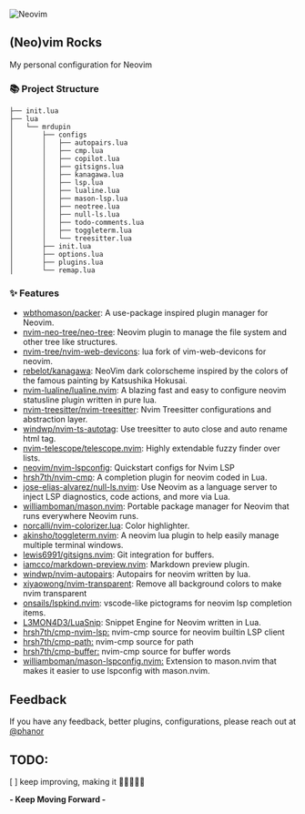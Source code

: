 ![Neovim](https://cdn.svgporn.com/logos/neovim.svg)

## (Neo)vim Rocks

My personal configuration for Neovim

### 📚 Project Structure

```
├── init.lua
├── lua
│   └── mrdupin
│       ├── configs
│       │   ├── autopairs.lua
│       │   ├── cmp.lua
│       │   ├── copilot.lua
│       │   ├── gitsigns.lua
│       │   ├── kanagawa.lua
│       │   ├── lsp.lua
│       │   ├── lualine.lua
│       │   ├── mason-lsp.lua
│       │   ├── neotree.lua
│       │   ├── null-ls.lua
│       │   ├── todo-comments.lua
│       │   ├── toggleterm.lua
│       │   └── treesitter.lua
│       ├── init.lua
│       ├── options.lua
│       ├── plugins.lua
│       └── remap.lua
```

### ✨ Features

- [wbthomason/packer](https://github.com/wbthomason/packer.nvim): A use-package inspired plugin manager for Neovim.
- [nvim-neo-tree/neo-tree](https://github.com/nvim-neo-tree/neo-tree.nvim): Neovim plugin to manage the file system and other tree like structures.
- [nvim-tree/nvim-web-devicons](https://github.com/nvim-tree/nvim-web-devicons): lua fork of vim-web-devicons for neovim.
- [rebelot/kanagawa](https://github.com/rebelot/kanagawa.nvim): NeoVim dark colorscheme inspired by the colors of the famous painting by Katsushika Hokusai.
- [nvim-lualine/lualine.nvim](https://github.com/nvim-lualine/lualine.nvim): A blazing fast and easy to configure neovim statusline plugin written in pure lua.
- [nvim-treesitter/nvim-treesitter](https://github.com/nvim-treesitter/nvim-treesitter): Nvim Treesitter configurations and abstraction layer.
- [windwp/nvim-ts-autotag](https://github.com/windwp/nvim-ts-autotag): Use treesitter to auto close and auto rename html tag.
- [nvim-telescope/telescope.nvim](https://github.com/nvim-telescope/telescope.nvim): Highly extendable fuzzy finder over lists.
- [neovim/nvim-lspconfig](https://github.com/neovim/nvim-lspconfig): Quickstart configs for Nvim LSP
- [hrsh7th/nvim-cmp](https://github.com/hrsh7th/nvim-cmp): A completion plugin for neovim coded in Lua.
- [jose-elias-alvarez/null-ls.nvim](https://github.com/jose-elias-alvarez/null-ls.nvim): Use Neovim as a language server to inject LSP diagnostics, code actions, and more via Lua.
- [williamboman/mason.nvim](https://github.com/williamboman/mason.nvim): Portable package manager for Neovim that runs everywhere Neovim runs.
- [norcalli/nvim-colorizer.lua](https://github.com/norcalli/nvim-colorizer.lua): Color highlighter.
- [akinsho/toggleterm.nvim](https://github.com/akinsho/toggleterm.nvim): A neovim lua plugin to help easily manage multiple terminal windows.
- [lewis6991/gitsigns.nvim](https://github.com/lewis6991/gitsigns.nvim): Git integration for buffers.
- [iamcco/markdown-preview.nvim](https://github.com/iamcco/markdown-preview.nvim): Markdown preview plugin.
- [windwp/nvim-autopairs](https://github.com/windwp/nvim-autopairs): Autopairs for neovim written by lua.
- [xiyaowong/nvim-transparent](https://github.com/xiyaowong/nvim-transparent): Remove all background colors to make nvim transparent
- [onsails/lspkind.nvim](https://github.com/onsails/lspkind.nvim): vscode-like pictograms for neovim lsp completion items.
- [L3MON4D3/LuaSnip](https://github.com/L3MON4D3/LuaSnip): Snippet Engine for Neovim written in Lua.
- [hrsh7th/cmp-nvim-lsp:](https://github.com/hrsh7th/cmp-nvim-lsp) nvim-cmp source for neovim builtin LSP client
- [hrsh7th/cmp-path:](https://github.com/hrsh7th/cmp-path) nvim-cmp source for path
- [hrsh7th/cmp-buffer:](https://github.com/hrsh7th/cmp-buffer) nvim-cmp source for buffer words
- [williamboman/mason-lspconfig.nvim:](https://github.com/williamboman/mason-lspconfig.nvim) Extension to mason.nvim that makes it easier to use lspconfig with mason.nvim.

## Feedback

If you have any feedback, better plugins, configurations, please reach out at [@phanor](https://twitter.com/phanor)

## TODO:

[ ] keep improving, making it 🚀🚀🚀🚀🚀

**- Keep Moving Forward -**
